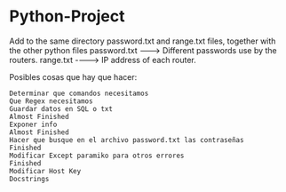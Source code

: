 # Python-Project

Add to the same directory password.txt and range.txt files, together with the other python files
	password.txt ---> Different passwords use by the routers.
	range.txt ----> IP address of each router.


Posibles cosas que hay que hacer:

	Determinar que comandos necesitamos
	Que Regex necesitamos
	Guardar datos en SQL o txt												Almost Finished
	Exponer info															Almost Finished
	Hacer que busque en el archivo password.txt las contraseñas 			Finished
	Modificar Except paramiko para otros errores							Finished
	Modificar Host Key
	Docstrings
	

